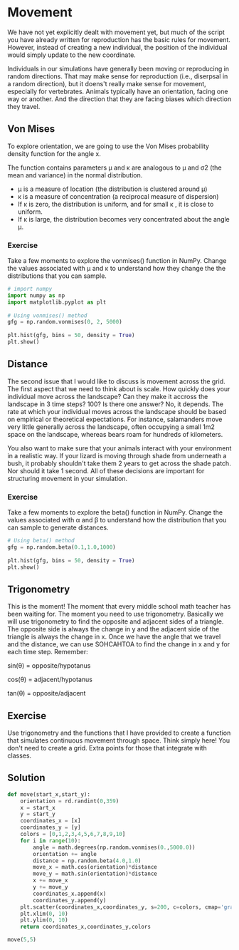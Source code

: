 # Movement
We have not yet explicitly dealt with movement yet, but much of the script you have already written for reproduction has the basic rules for movement. However, instead of creating a new individual, the position of the individual would simply update to the new coordinate. 

Individuals in our simulations have generally been moving or reproducing in random directions. That may make sense for reproduction (i.e., diserpsal in a random direction), but it doens't really make sense for movement, especially for vertebrates. Animals typically have an orientation, facing one way or another. And the direction that they are facing biases which direction they travel.

## Von Mises
To explore orientation, we are going to use the Von Mises probability density function for the angle x.

The function contains parameters μ and κ are analogous to μ and σ2 (the mean and variance) in the normal distribution.

- μ is a measure of location (the distribution is clustered around μ)
- κ is a measure of concentration (a reciprocal measure of dispersion)
 - If κ is zero, the distribution is uniform, and for small κ , it is close to uniform.
 - If κ is large, the distribution becomes very concentrated about the angle μ.

### Exercise
Take a few moments to explore the vonmises() function in NumPy. Change the values associated with μ and κ to understand how they change the the distributions that you can sample.

```python
# import numpy
import numpy as np
import matplotlib.pyplot as plt
  
# Using vonmises() method
gfg = np.random.vonmises(0, 2, 5000)
  
plt.hist(gfg, bins = 50, density = True)
plt.show()
```

## Distance
The second issue that I would like to discuss is movement across the grid. The first aspect that we need to think about is scale. How quickly does your individual move across the landscape? Can they make it accross the landscape in 3 time steps? 100? Is there one answer? No, it depends. The rate at which your individual moves across the landscape should be based on empirical or theoretical expectations. For instance, salamanders move very little generally across the landscape, often occupying a small 1m2 space on the landscape, whereas bears roam for hundreds of kilometers.

You also want to make sure that your animals interact with your environment in a realistic way. If your lizard is moving through shade from underneath a bush, it probably shouldn't take them 2 years to get across the shade patch. Nor should it take 1 second. All of these decisions are important for structuring movement in your simulation.

### Exercise
Take a few moments to explore the beta() function in NumPy. Change the values associated with α and β to understand how the distribution that you can sample to generate distances.

```python
# Using beta() method
gfg = np.random.beta(0.1,1.0,1000)
  
plt.hist(gfg, bins = 50, density = True)
plt.show()
```

## Trigonometry
This is the moment! The moment that every middle school math teacher has been waiting for. The moment you need to use trigonometry. Basically we will use trigonometry to find the opposite and adjacent sides of a triangle. The opposite side is always the change in y and the adjacent side of the triangle is always the change in x. Once we have the angle that we travel and the distance, we can use SOHCAHTOA to find the change in x and y for each time step. Remember:

sin(θ) = opposite/hypotanus

cos(θ) = adjacent/hypotanus

tan(θ) = opposite/adjacent

## Exercise
Use trigonometry and the functions that I have provided to create a function that simulates continuous movement through space. Think simply here! You don't need to create a grid. Extra points for those that integrate with classes.

## Solution
```python
def move(start_x,start_y):
    orientation = rd.randint(0,359)
    x = start_x
    y = start_y
    coordinates_x = [x]
    coordinates_y = [y]
    colors = [0,1,2,3,4,5,6,7,8,9,10]
    for i in range(10):
        angle = math.degrees(np.random.vonmises(0.,5000.0))
        orientation += angle
        distance = np.random.beta(4.0,1.0)
        move_x = math.cos(orientation)*distance
        move_y = math.sin(orientation)*distance
        x += move_x
        y += move_y
        coordinates_x.append(x)
        coordinates_y.append(y)
    plt.scatter(coordinates_x,coordinates_y, s=200, c=colors, cmap='gray')
    plt.xlim(0, 10)
    plt.ylim(0, 10)
    return coordinates_x,coordinates_y,colors

move(5,5)
```
